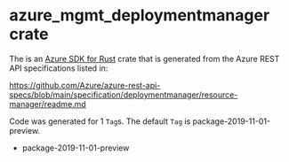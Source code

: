 # azure_mgmt_deploymentmanager crate

The is an [Azure SDK for Rust](https://github.com/Azure/azure-sdk-for-rust) crate that is generated from the Azure REST API specifications listed in:

https://github.com/Azure/azure-rest-api-specs/blob/main/specification/deploymentmanager/resource-manager/readme.md

Code was generated for 1 `Tag`s. The default `Tag` is package-2019-11-01-preview.


- package-2019-11-01-preview